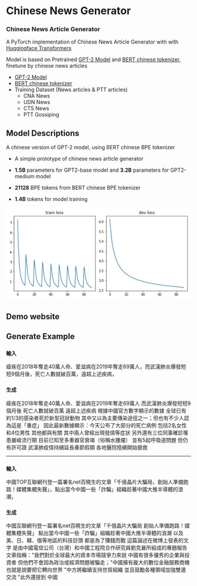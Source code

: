 # Chinese News Generator


<h3 id=2>Chinese News Article Generator</h3>

A PyTorch implementation of Chinese News Article Generator with with [Huggingface Transformers](https://github.com/huggingface/transformers)

Model is based on Pretrained [GPT-2 Model](https://github.com/openai/gpt-2) and [BERT chinese tokenizer](https://github.com/google-research/bert), finetune by chinese news articles

- [GPT-2 Model](https://github.com/openai/gpt-2)
- [BERT chinese tokenizer](https://github.com/google-research/bert)
- Training Dataset (News articles & PTT articles)
    - CNA News
    - UDN News
    - CTS News
    - PTT Gossiping

## Model Descriptions

 A chinese version of GPT-2 model, using BERT chinese BPE tokenizer

 - A simple prototype of chinese news article generator

 - **1.5B** parameters for GPT2-base model and **3.2B** parameters for GPT2-medium model

 - **21128** BPE tokens from BERT chinese BPE tokenizer

 - **1.4B** tokens for model training

 <center>

![loss curve](loss.png)

 </center>




## Demo website

## Generate Example

### `輸入`

瘧疾在2018年奪走40萬人命、愛滋病在2019年奪走69萬人，而武漢肺炎爆發短短9個月後，死亡人數就破百萬，遠超上述疾病，

### `生成`

瘧疾在2018年奪走40萬人命、愛滋病在2019年奪走69萬人 而武漢肺炎爆發短短9個月後 死亡人數就破百萬 遠超上述疾病 根據中國官方數字顯示的數據 全球已有約1/3的感染者死於新型冠狀動物 其中又以為主要傳染途徑之一；但也有不少人認為這是「重症」 因此最新數據顯示：今天公布了大部分的死亡病例 包括2名女性和4位男性 其他都與有關 其中兩人曾經出現發燒等症狀 另外還有三位同事確診罹患嚴峻流行期 目前已知至多重器官衰竭（俗稱水腫瘤） 並有5起呼吸道問題 但仍有許可證 武漢肺疫情持續延長春節假期 各地醫院陸續開始搶救

-----

### `輸入`

中國TOP互聯網刊登一篇署名net百曉生的文章「千億晶片大騙局，創始人準備跑路！媒體集體失聲」，點出當今中國一些「詐騙」組織趁著中國大推半導體的浪潮，

### `生成`

中國互聯網刊登一篇署名net百曉生的文章「千億晶片大騙局 創始人準備跑路！媒體集體失聲」 點出當今中國一些「詐騙」組織趁著中國大推半導體的浪潮 以及美、日、韓、俄等地區的科技巨頭 都是為了賺錢而戰 這篇論述在微博上發表的文字 是由中國電信公司（台灣）和中國工程院合作研究員劉克襄所組成的專題報告 文章指稱："我們對於全球最大的資本市場競爭力來說 中國有很多優秀的企業與投資者 但他們不會因為政治或經濟問題被騙走；"中國擁有龐大的數位金融服務商機 也就是說要把它轉向世界 "中方將繼續支持世貿組織 並且鼓勵各種領域加強雙邊交流 "此外還提到 中國


